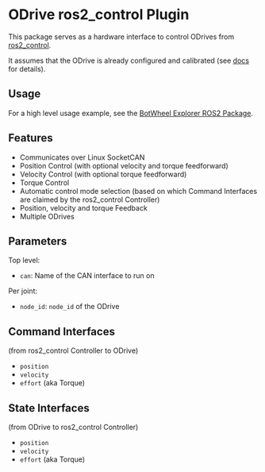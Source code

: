 # ODrive ros2_control Plugin

This package serves as a hardware interface to control ODrives from [ros2_control](https://control.ros.org/master/index.html).

It assumes that the ODrive is already configured and calibrated (see [docs](https://docs.odriverobotics.com/v/latest/guides/getting-started.html) for details).

## Usage

For a high level usage example, see the [BotWheel Explorer ROS2 Package](../odrive_botwheel_explorer/README.md).

## Features

- Communicates over Linux SocketCAN
- Position Control (with optional velocity and torque feedforward)
- Velocity Control (with optional torque feedforward)
- Torque Control
- Automatic control mode selection (based on which Command Interfaces are claimed by the ros2_control Controller)
- Position, velocity and torque Feedback
- Multiple ODrives

## Parameters

Top level:

- `can`: Name of the CAN interface to run on

Per joint:

- `node_id`: `node_id` of the ODrive

## Command Interfaces

(from ros2_control Controller to ODrive)

- `position`
- `velocity`
- `effort` (aka Torque)

## State Interfaces

(from ODrive to ros2_control Controller)

- `position`
- `velocity`
- `effort` (aka Torque)
